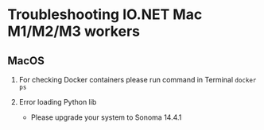 # Troubleshooting IO.NET Mac M1/M2/M3 workers

## MacOS

1. For checking Docker containers please run command in Terminal `docker ps`
  
2. Error loading Python lib
   - Please upgrade your system to Sonoma 14.4.1

